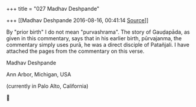 +++
title = "027 Madhav Deshpande"

+++
[[Madhav Deshpande	2016-08-16, 00:41:14 [Source](https://groups.google.com/g/bvparishat/c/NPcHTRNM0Hk)]]



By "prior birth" I do not mean "purvashrama". The story of Gauḍapāda, as given in this commentary, says that in his earlier birth, pūrvajanma, the commentary simply uses purā, he was a direct disciple of Patañjali.
I have attached the pages from the commentary on this verse.

  

Madhav Deshpande

Ann Arbor, Michigan, USA

(currently in Palo Alto, California)



